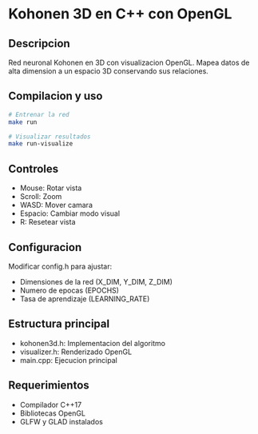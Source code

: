 # Kohonen 3D en C++ con OpenGL

## Descripcion
Red neuronal Kohonen en 3D con visualizacion OpenGL. Mapea datos de alta dimension a un espacio 3D conservando sus relaciones.

## Compilacion y uso

```bash
# Entrenar la red
make run

# Visualizar resultados
make run-visualize
```

## Controles
- Mouse: Rotar vista
- Scroll: Zoom
- WASD: Mover camara
- Espacio: Cambiar modo visual
- R: Resetear vista

## Configuracion
Modificar config.h para ajustar:
- Dimensiones de la red (X_DIM, Y_DIM, Z_DIM)
- Numero de epocas (EPOCHS)
- Tasa de aprendizaje (LEARNING_RATE)

## Estructura principal
- kohonen3d.h: Implementacion del algoritmo
- visualizer.h: Renderizado OpenGL
- main.cpp: Ejecucion principal

## Requerimientos
- Compilador C++17
- Bibliotecas OpenGL
- GLFW y GLAD instalados
